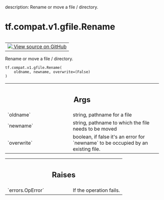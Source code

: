 description: Rename or move a file / directory.

<div itemscope itemtype="http://developers.google.com/ReferenceObject">
<meta itemprop="name" content="tf.compat.v1.gfile.Rename" />
<meta itemprop="path" content="Stable" />
</div>

# tf.compat.v1.gfile.Rename

<!-- Insert buttons and diff -->

<table class="tfo-notebook-buttons tfo-api nocontent" align="left">
<td>
  <a target="_blank" href="https://github.com/tensorflow/tensorflow/blob/r2.3/tensorflow/python/lib/io/file_io.py#L516-L529">
    <img src="https://www.tensorflow.org/images/GitHub-Mark-32px.png" />
    View source on GitHub
  </a>
</td>
</table>



Rename or move a file / directory.

<pre class="devsite-click-to-copy prettyprint lang-py tfo-signature-link">
<code>tf.compat.v1.gfile.Rename(
    oldname, newname, overwrite=(False)
)
</code></pre>



<!-- Placeholder for "Used in" -->


<!-- Tabular view -->
 <table class="responsive fixed orange">
<colgroup><col width="214px"><col></colgroup>
<tr><th colspan="2"><h2 class="add-link">Args</h2></th></tr>

<tr>
<td>
`oldname`
</td>
<td>
string, pathname for a file
</td>
</tr><tr>
<td>
`newname`
</td>
<td>
string, pathname to which the file needs to be moved
</td>
</tr><tr>
<td>
`overwrite`
</td>
<td>
boolean, if false it's an error for `newname` to be occupied by
an existing file.
</td>
</tr>
</table>



<!-- Tabular view -->
 <table class="responsive fixed orange">
<colgroup><col width="214px"><col></colgroup>
<tr><th colspan="2"><h2 class="add-link">Raises</h2></th></tr>

<tr>
<td>
`errors.OpError`
</td>
<td>
If the operation fails.
</td>
</tr>
</table>


